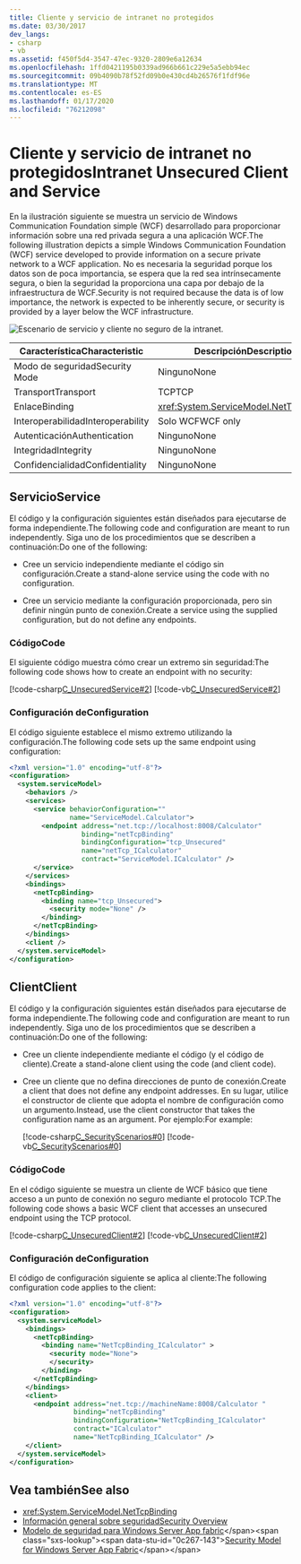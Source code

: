 ```yaml
---
title: Cliente y servicio de intranet no protegidos
ms.date: 03/30/2017
dev_langs:
- csharp
- vb
ms.assetid: f450f5d4-3547-47ec-9320-2809e6a12634
ms.openlocfilehash: 1ffd0421195b0339ad966b661c229e5a5ebb94ec
ms.sourcegitcommit: 09b4090b78f52fd09b0e430cd4b26576f1fdf96e
ms.translationtype: MT
ms.contentlocale: es-ES
ms.lasthandoff: 01/17/2020
ms.locfileid: "76212098"
---
```

# <a name="intranet-unsecured-client-and-service"></a><span data-ttu-id="0c267-102">Cliente y servicio de intranet no protegidos</span><span class="sxs-lookup"><span data-stu-id="0c267-102">Intranet Unsecured Client and Service</span></span>
<span data-ttu-id="0c267-103">En la ilustración siguiente se muestra un servicio de Windows Communication Foundation simple (WCF) desarrollado para proporcionar información sobre una red privada segura a una aplicación WCF.</span><span class="sxs-lookup"><span data-stu-id="0c267-103">The following illustration depicts a simple Windows Communication Foundation (WCF) service developed to provide information on a secure private network to a WCF application.</span></span> <span data-ttu-id="0c267-104">No es necesaria la seguridad porque los datos son de poca importancia, se espera que la red sea intrínsecamente segura, o bien la seguridad la proporciona una capa por debajo de la infraestructura de WCF.</span><span class="sxs-lookup"><span data-stu-id="0c267-104">Security is not required because the data is of low importance, the network is expected to be inherently secure, or security is provided by a layer below the WCF infrastructure.</span></span>  
  
 ![Escenario de servicio y cliente no seguro de la intranet.](./media/intranet-unsecured-client-and-service/unsecured-web-client-service.gif)  
  
|<span data-ttu-id="0c267-106">Característica</span><span class="sxs-lookup"><span data-stu-id="0c267-106">Characteristic</span></span>|<span data-ttu-id="0c267-107">Descripción</span><span class="sxs-lookup"><span data-stu-id="0c267-107">Description</span></span>|  
|--------------------|-----------------|  
|<span data-ttu-id="0c267-108">Modo de seguridad</span><span class="sxs-lookup"><span data-stu-id="0c267-108">Security Mode</span></span>|<span data-ttu-id="0c267-109">Ninguno</span><span class="sxs-lookup"><span data-stu-id="0c267-109">None</span></span>|  
|<span data-ttu-id="0c267-110">Transport</span><span class="sxs-lookup"><span data-stu-id="0c267-110">Transport</span></span>|<span data-ttu-id="0c267-111">TCP</span><span class="sxs-lookup"><span data-stu-id="0c267-111">TCP</span></span>|  
|<span data-ttu-id="0c267-112">Enlace</span><span class="sxs-lookup"><span data-stu-id="0c267-112">Binding</span></span>|<xref:System.ServiceModel.NetTcpBinding>|  
|<span data-ttu-id="0c267-113">Interoperabilidad</span><span class="sxs-lookup"><span data-stu-id="0c267-113">Interoperability</span></span>|<span data-ttu-id="0c267-114">Solo WCF</span><span class="sxs-lookup"><span data-stu-id="0c267-114">WCF only</span></span>|  
|<span data-ttu-id="0c267-115">Autenticación</span><span class="sxs-lookup"><span data-stu-id="0c267-115">Authentication</span></span>|<span data-ttu-id="0c267-116">Ninguno</span><span class="sxs-lookup"><span data-stu-id="0c267-116">None</span></span>|  
|<span data-ttu-id="0c267-117">Integridad</span><span class="sxs-lookup"><span data-stu-id="0c267-117">Integrity</span></span>|<span data-ttu-id="0c267-118">Ninguno</span><span class="sxs-lookup"><span data-stu-id="0c267-118">None</span></span>|  
|<span data-ttu-id="0c267-119">Confidencialidad</span><span class="sxs-lookup"><span data-stu-id="0c267-119">Confidentiality</span></span>|<span data-ttu-id="0c267-120">Ninguno</span><span class="sxs-lookup"><span data-stu-id="0c267-120">None</span></span>|  
  
## <a name="service"></a><span data-ttu-id="0c267-121">Servicio</span><span class="sxs-lookup"><span data-stu-id="0c267-121">Service</span></span>  
 <span data-ttu-id="0c267-122">El código y la configuración siguientes están diseñados para ejecutarse de forma independiente.</span><span class="sxs-lookup"><span data-stu-id="0c267-122">The following code and configuration are meant to run independently.</span></span> <span data-ttu-id="0c267-123">Siga uno de los procedimientos que se describen a continuación:</span><span class="sxs-lookup"><span data-stu-id="0c267-123">Do one of the following:</span></span>  
  
- <span data-ttu-id="0c267-124">Cree un servicio independiente mediante el código sin configuración.</span><span class="sxs-lookup"><span data-stu-id="0c267-124">Create a stand-alone service using the code with no configuration.</span></span>  
  
- <span data-ttu-id="0c267-125">Cree un servicio mediante la configuración proporcionada, pero sin definir ningún punto de conexión.</span><span class="sxs-lookup"><span data-stu-id="0c267-125">Create a service using the supplied configuration, but do not define any endpoints.</span></span>  
  
### <a name="code"></a><span data-ttu-id="0c267-126">Código</span><span class="sxs-lookup"><span data-stu-id="0c267-126">Code</span></span>  
 <span data-ttu-id="0c267-127">El siguiente código muestra cómo crear un extremo sin seguridad:</span><span class="sxs-lookup"><span data-stu-id="0c267-127">The following code shows how to create an endpoint with no security:</span></span>  
  
 [!code-csharp[C_UnsecuredService#2](../../../../samples/snippets/csharp/VS_Snippets_CFX/c_unsecuredservice/cs/source.cs#2)]
 [!code-vb[C_UnsecuredService#2](../../../../samples/snippets/visualbasic/VS_Snippets_CFX/c_unsecuredservice/vb/source.vb#2)]  
  
### <a name="configuration"></a><span data-ttu-id="0c267-128">Configuración de</span><span class="sxs-lookup"><span data-stu-id="0c267-128">Configuration</span></span>  
 <span data-ttu-id="0c267-129">El código siguiente establece el mismo extremo utilizando la configuración.</span><span class="sxs-lookup"><span data-stu-id="0c267-129">The following code sets up the same endpoint using configuration:</span></span>  
  
```xml  
<?xml version="1.0" encoding="utf-8"?>  
<configuration>  
  <system.serviceModel>  
    <behaviors />  
    <services>  
      <service behaviorConfiguration=""   
               name="ServiceModel.Calculator">  
        <endpoint address="net.tcp://localhost:8008/Calculator"   
                  binding="netTcpBinding"  
                  bindingConfiguration="tcp_Unsecured"   
                  name="netTcp_ICalculator"  
                  contract="ServiceModel.ICalculator" />  
      </service>  
    </services>  
    <bindings>  
      <netTcpBinding>  
        <binding name="tcp_Unsecured">  
          <security mode="None" />  
        </binding>  
      </netTcpBinding>  
    </bindings>  
    <client />  
  </system.serviceModel>  
</configuration>  
```  
  
## <a name="client"></a><span data-ttu-id="0c267-130">Client</span><span class="sxs-lookup"><span data-stu-id="0c267-130">Client</span></span>  
 <span data-ttu-id="0c267-131">El código y la configuración siguientes están diseñados para ejecutarse de forma independiente.</span><span class="sxs-lookup"><span data-stu-id="0c267-131">The following code and configuration are meant to run independently.</span></span> <span data-ttu-id="0c267-132">Siga uno de los procedimientos que se describen a continuación:</span><span class="sxs-lookup"><span data-stu-id="0c267-132">Do one of the following:</span></span>  
  
- <span data-ttu-id="0c267-133">Cree un cliente independiente mediante el código (y el código de cliente).</span><span class="sxs-lookup"><span data-stu-id="0c267-133">Create a stand-alone client using the code (and client code).</span></span>  
  
- <span data-ttu-id="0c267-134">Cree un cliente que no defina direcciones de punto de conexión.</span><span class="sxs-lookup"><span data-stu-id="0c267-134">Create a client that does not define any endpoint addresses.</span></span> <span data-ttu-id="0c267-135">En su lugar, utilice el constructor de cliente que adopta el nombre de configuración como un argumento.</span><span class="sxs-lookup"><span data-stu-id="0c267-135">Instead, use the client constructor that takes the configuration name as an argument.</span></span> <span data-ttu-id="0c267-136">Por ejemplo:</span><span class="sxs-lookup"><span data-stu-id="0c267-136">For example:</span></span>  
  
     [!code-csharp[C_SecurityScenarios#0](../../../../samples/snippets/csharp/VS_Snippets_CFX/c_securityscenarios/cs/source.cs#0)]
     [!code-vb[C_SecurityScenarios#0](../../../../samples/snippets/visualbasic/VS_Snippets_CFX/c_securityscenarios/vb/source.vb#0)]  
  
### <a name="code"></a><span data-ttu-id="0c267-137">Código</span><span class="sxs-lookup"><span data-stu-id="0c267-137">Code</span></span>  
 <span data-ttu-id="0c267-138">En el código siguiente se muestra un cliente de WCF básico que tiene acceso a un punto de conexión no seguro mediante el protocolo TCP.</span><span class="sxs-lookup"><span data-stu-id="0c267-138">The following code shows a basic WCF client that accesses an unsecured endpoint using the TCP protocol.</span></span>  
  
 [!code-csharp[C_UnsecuredClient#2](../../../../samples/snippets/csharp/VS_Snippets_CFX/c_unsecuredclient/cs/source.cs#2)]
 [!code-vb[C_UnsecuredClient#2](../../../../samples/snippets/visualbasic/VS_Snippets_CFX/c_unsecuredclient/vb/source.vb#2)]  
  
### <a name="configuration"></a><span data-ttu-id="0c267-139">Configuración de</span><span class="sxs-lookup"><span data-stu-id="0c267-139">Configuration</span></span>  
 <span data-ttu-id="0c267-140">El código de configuración siguiente se aplica al cliente:</span><span class="sxs-lookup"><span data-stu-id="0c267-140">The following configuration code applies to the client:</span></span>  
  
```xml  
<?xml version="1.0" encoding="utf-8"?>  
<configuration>  
  <system.serviceModel>  
    <bindings>  
      <netTcpBinding>  
        <binding name="NetTcpBinding_ICalculator" >  
          <security mode="None">  
          </security>  
        </binding>  
      </netTcpBinding>  
    </bindings>  
    <client>  
      <endpoint address="net.tcp://machineName:8008/Calculator "  
                binding="netTcpBinding"   
                bindingConfiguration="NetTcpBinding_ICalculator"  
                contract="ICalculator"   
                name="NetTcpBinding_ICalculator" />  
    </client>  
  </system.serviceModel>  
</configuration>  
```  
  
## <a name="see-also"></a><span data-ttu-id="0c267-141">Vea también</span><span class="sxs-lookup"><span data-stu-id="0c267-141">See also</span></span>

- <xref:System.ServiceModel.NetTcpBinding>
- [<span data-ttu-id="0c267-142">Información general sobre seguridad</span><span class="sxs-lookup"><span data-stu-id="0c267-142">Security Overview</span></span>](../../../../docs/framework/wcf/feature-details/security-overview.md)
- <span data-ttu-id="0c267-143">[Modelo de seguridad para Windows Server App fabric](https://docs.microsoft.com/previous-versions/appfabric/ee677202(v=azure.10))</span><span class="sxs-lookup"><span data-stu-id="0c267-143">[Security Model for Windows Server App Fabric](https://docs.microsoft.com/previous-versions/appfabric/ee677202(v=azure.10))</span></span>

